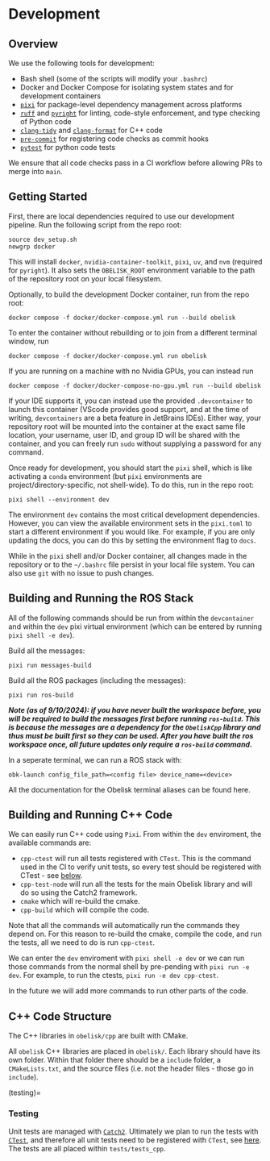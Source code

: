 # Development

## Overview
We use the following tools for development:
* Bash shell (some of the scripts will modify your `.bashrc`)
* Docker and Docker Compose for isolating system states and for development containers
* [`pixi`](https://pixi.sh/latest/) for package-level dependency management across platforms
* [`ruff`](https://docs.astral.sh/ruff/) and [`pyright`](https://github.com/microsoft/pyright) for linting, code-style enforcement, and type checking of Python code
* [`clang-tidy`](https://clang.llvm.org/extra/clang-tidy/) and [`clang-format`](https://clang.llvm.org/docs/ClangFormat.html) for C++ code
* [`pre-commit`](https://pre-commit.com/) for registering code checks as commit hooks
* [`pytest`](https://docs.pytest.org/en/8.2.x/) for python code tests

We ensure that all code checks pass in a CI workflow before allowing PRs to merge into `main`.

## Getting Started
First, there are local dependencies required to use our development pipeline. Run the following script from the repo root:
```
source dev_setup.sh
newgrp docker
```
This will install `docker`, `nvidia-container-toolkit`, `pixi`, `uv`, and `nvm` (required for `pyright`). It also sets the `OBELISK_ROOT` environment variable to the path of the repository root on your local filesystem.

Optionally, to build the development Docker container, run from the repo root:
```
docker compose -f docker/docker-compose.yml run --build obelisk
```
To enter the container without rebuilding or to join from a different terminal window, run
```
docker compose -f docker/docker-compose.yml run obelisk
```
If you are running on a machine with no Nvidia GPUs, you can instead run
```
docker compose -f docker/docker-compose-no-gpu.yml run --build obelisk
```
If your IDE supports it, you can instead use the provided `.devcontainer` to launch this container (VScode provides good support, and at the time of writing, `devcontainers` are a beta feature in JetBrains IDEs). Either way, your repository root will be mounted into the container at the exact same file location, your username, user ID, and group ID will be shared with the container, and you can freely run `sudo` without supplying a password for any command.

Once ready for development, you should start the `pixi` shell, which is like activating a `conda` environment (but `pixi` environments are project/directory-specific, not shell-wide). To do this, run in the repo root:
```
pixi shell --environment dev
```
The environment `dev` contains the most critical development dependencies. However, you can view the available environment sets in the `pixi.toml` to start a different environment if you would like. For example, if you are only updating the docs, you can do this by setting the environment flag to `docs`.

While in the `pixi` shell and/or Docker container, all changes made in the repository or to the `~/.bashrc` file persist in your local file system. You can also use `git` with no issue to push changes.

## Building and Running the ROS Stack
All of the following commands should be run from within the `devcontainer` and within the `dev` pixi virtual environment (which can be entered by running `pixi shell -e dev`).

Build all the messages:
```
pixi run messages-build
```

Build all the ROS packages (including the messages):
```
pixi run ros-build
```
***Note (as of 9/10/2024): if you have never built the workspace before, you will be required to build the messages first before running `ros-build`. This is because the messages are a dependency for the `ObeliskCpp` library and thus must be built first so they can be used. After you have built the ros workspace once, all future updates only require a `ros-build` command.***

In a seperate terminal, we can run a ROS stack with:
```
obk-launch config_file_path=<config file> device_name=<device>
```

All the documentation for the Obelisk terminal aliases can be found here.
<!-- TODO: Insert link to other page. -->

## Building and Running C++ Code
We can easily run C++ code using `Pixi`. From within the `dev` enviroment, the available commands are:
- `cpp-ctest` will run all tests registered with `CTest`. This is the command used in the CI to verify unit tests, so every test should be registered with CTest - see [below](#testing).
- `cpp-test-node` will run all the tests for the main Obelisk library and will do so using the Catch2 framework.
- `cmake` which will re-build the cmake.
- `cpp-build` which will compile the code.

<!-- TODO (@zolkin): move this to a generic pici section.  -->
Note that all the commands will automatically run the commands they depend on. For this reason to re-build the cmake, compile the code, and run the tests, all we need to do is run `cpp-ctest`.

We can enter the `dev` enviroment with `pixi shell -e dev` or we can run those commands from the normal shell by pre-pending with `pixi run -e dev`. For example, to run the ctests, `pixi run -e dev cpp-ctest`.

In the future we will add more commands to run other parts of the code.

## C++ Code Structure
The C++ libraries in `obelisk/cpp` are built with CMake.

All `obelisk` C++ libraries are placed in `obelisk/`. Each library should have its own folder. Within that folder there should be a `include` folder, a `CMakeLists.txt`, and the source files (i.e. not the header files - those go in `include`).

(testing)=
### Testing
Unit tests are managed with [`Catch2`](https://github.com/catchorg/Catch2). Ultimately we plan to run the tests with [`CTest`](https://cmake.org/cmake/help/book/mastering-cmake/chapter/Testing%20With%20CMake%20and%20CTest.html), and therefore all unit tests need to be registered with `CTest`, see [here](https://github.com/catchorg/Catch2/blob/devel/docs/cmake-integration.md). The tests are all placed within `tests/tests_cpp`.
